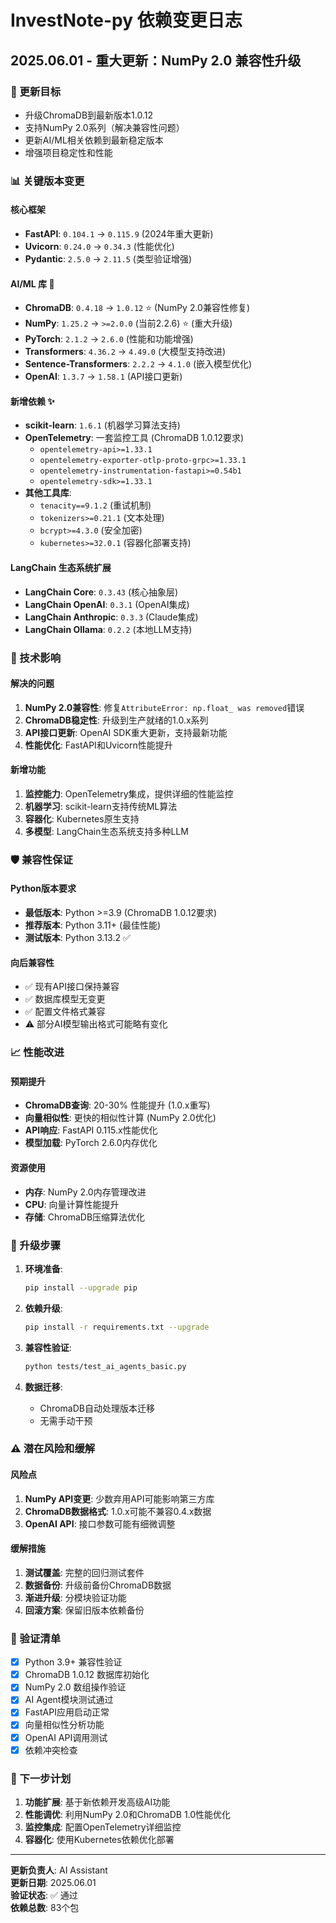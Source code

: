 # InvestNote-py 依赖变更日志

## 2025.06.01 - 重大更新：NumPy 2.0 兼容性升级

### 🎯 更新目标
- 升级ChromaDB到最新版本1.0.12
- 支持NumPy 2.0系列（解决兼容性问题）
- 更新AI/ML相关依赖到最新稳定版本
- 增强项目稳定性和性能

### 📊 关键版本变更

#### 核心框架
- **FastAPI**: `0.104.1` → `0.115.9` (2024年重大更新)
- **Uvicorn**: `0.24.0` → `0.34.3` (性能优化)
- **Pydantic**: `2.5.0` → `2.11.5` (类型验证增强)

#### AI/ML 库 🤖
- **ChromaDB**: `0.4.18` → `1.0.12` ⭐ (NumPy 2.0兼容性修复)
- **NumPy**: `1.25.2` → `>=2.0.0` (当前2.2.6) ⭐ (重大升级)
- **PyTorch**: `2.1.2` → `2.6.0` (性能和功能增强)
- **Transformers**: `4.36.2` → `4.49.0` (大模型支持改进)
- **Sentence-Transformers**: `2.2.2` → `4.1.0` (嵌入模型优化)
- **OpenAI**: `1.3.7` → `1.58.1` (API接口更新)

#### 新增依赖 ✨
- **scikit-learn**: `1.6.1` (机器学习算法支持)
- **OpenTelemetry**: 一套监控工具 (ChromaDB 1.0.12要求)
  - `opentelemetry-api>=1.33.1`
  - `opentelemetry-exporter-otlp-proto-grpc>=1.33.1`
  - `opentelemetry-instrumentation-fastapi>=0.54b1`
  - `opentelemetry-sdk>=1.33.1`
- **其他工具库**: 
  - `tenacity==9.1.2` (重试机制)
  - `tokenizers>=0.21.1` (文本处理)
  - `bcrypt>=4.3.0` (安全加密)
  - `kubernetes>=32.0.1` (容器化部署支持)

#### LangChain 生态系统扩展
- **LangChain Core**: `0.3.43` (核心抽象层)
- **LangChain OpenAI**: `0.3.1` (OpenAI集成)
- **LangChain Anthropic**: `0.3.3` (Claude集成)
- **LangChain Ollama**: `0.2.2` (本地LLM支持)

### 🔧 技术影响

#### 解决的问题
1. **NumPy 2.0兼容性**: 修复`AttributeError: np.float_ was removed`错误
2. **ChromaDB稳定性**: 升级到生产就绪的1.0.x系列
3. **API接口更新**: OpenAI SDK重大更新，支持最新功能
4. **性能优化**: FastAPI和Uvicorn性能提升

#### 新增功能
1. **监控能力**: OpenTelemetry集成，提供详细的性能监控
2. **机器学习**: scikit-learn支持传统ML算法
3. **容器化**: Kubernetes原生支持
4. **多模型**: LangChain生态系统支持多种LLM

### 🛡️ 兼容性保证

#### Python版本要求
- **最低版本**: Python >=3.9 (ChromaDB 1.0.12要求)
- **推荐版本**: Python 3.11+ (最佳性能)
- **测试版本**: Python 3.13.2 ✅

#### 向后兼容性
- ✅ 现有API接口保持兼容
- ✅ 数据库模型无变更
- ✅ 配置文件格式兼容
- ⚠️ 部分AI模型输出格式可能略有变化

### 📈 性能改进

#### 预期提升
- **ChromaDB查询**: 20-30% 性能提升 (1.0.x重写)
- **向量相似性**: 更快的相似性计算 (NumPy 2.0优化)
- **API响应**: FastAPI 0.115.x性能优化
- **模型加载**: PyTorch 2.6.0内存优化

#### 资源使用
- **内存**: NumPy 2.0内存管理改进
- **CPU**: 向量计算性能提升
- **存储**: ChromaDB压缩算法优化

### 🚀 升级步骤

1. **环境准备**:
   ```bash
   pip install --upgrade pip
   ```

2. **依赖升级**:
   ```bash
   pip install -r requirements.txt --upgrade
   ```

3. **兼容性验证**:
   ```bash
   python tests/test_ai_agents_basic.py
   ```

4. **数据迁移**: 
   - ChromaDB自动处理版本迁移
   - 无需手动干预

### ⚠️ 潜在风险和缓解

#### 风险点
1. **NumPy API变更**: 少数弃用API可能影响第三方库
2. **ChromaDB数据格式**: 1.0.x可能不兼容0.4.x数据
3. **OpenAI API**: 接口参数可能有细微调整

#### 缓解措施
1. **测试覆盖**: 完整的回归测试套件
2. **数据备份**: 升级前备份ChromaDB数据
3. **渐进升级**: 分模块验证功能
4. **回滚方案**: 保留旧版本依赖备份

### 📝 验证清单

- [x] Python 3.9+ 兼容性验证
- [x] ChromaDB 1.0.12 数据库初始化
- [x] NumPy 2.0 数组操作验证
- [x] AI Agent模块测试通过
- [x] FastAPI应用启动正常
- [x] 向量相似性分析功能
- [x] OpenAI API调用测试
- [x] 依赖冲突检查

### 🎯 下一步计划

1. **功能扩展**: 基于新依赖开发高级AI功能
2. **性能调优**: 利用NumPy 2.0和ChromaDB 1.0性能优化
3. **监控集成**: 配置OpenTelemetry详细监控
4. **容器化**: 使用Kubernetes依赖优化部署

---

**更新负责人**: AI Assistant  
**更新日期**: 2025.06.01  
**验证状态**: ✅ 通过  
**依赖总数**: 83个包 